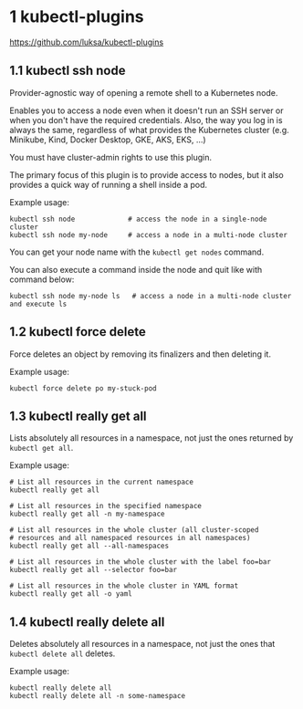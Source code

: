

# 1 kubectl-plugins
https://github.com/luksa/kubectl-plugins

## 1.1 kubectl ssh node

Provider-agnostic way of opening a remote shell to a Kubernetes node.

Enables you to access a node even when it doesn't run an SSH server or when you don't have the required credentials. Also, the way you log in is always the same, regardless of what provides the Kubernetes cluster (e.g. Minikube, Kind, Docker Desktop, GKE, AKS, EKS, ...)

You must have cluster-admin rights to use this plugin.

The primary focus of this plugin is to provide access to nodes, but it also provides a quick way of running a shell inside a pod.

Example usage:

```shell
kubectl ssh node             # access the node in a single-node cluster 
kubectl ssh node my-node     # access a node in a multi-node cluster
```

You can get your node name with the `kubectl get nodes` command.

You can also execute a command inside the node and quit like with command below:

```shell
kubectl ssh node my-node ls   # access a node in a multi-node cluster and execute ls
```

## 1.2 kubectl force delete

Force deletes an object by removing its finalizers and then deleting it.

Example usage:

```shell
kubectl force delete po my-stuck-pod
```

## 1.3 kubectl really get all

Lists absolutely all resources in a namespace, not just the ones returned by `kubectl get all`.

Example usage:

```shell
# List all resources in the current namespace
kubectl really get all

# List all resources in the specified namespace
kubectl really get all -n my-namespace

# List all resources in the whole cluster (all cluster-scoped 
# resources and all namespaced resources in all namespaces)
kubectl really get all --all-namespaces

# List all resources in the whole cluster with the label foo=bar
kubectl really get all --selector foo=bar

# List all resources in the whole cluster in YAML format
kubectl really get all -o yaml
```

## 1.4 kubectl really delete all

Deletes absolutely all resources in a namespace, not just the ones that `kubectl delete all` deletes.

Example usage:

```shell
kubectl really delete all
kubectl really delete all -n some-namespace
```




